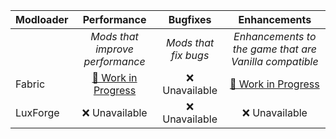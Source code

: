 | Modloader | Performance | Bugfixes | Enhancements |
| --- | :---: | :---: | :---: |
| | *Mods that improve performance* | *Mods that fix bugs* | *Enhancements to the game that are Vanilla compatible* |
| Fabric | [🚧 Work in Progress](fabric/optimizations.md) | ❌ Unavailable |  [🚧 Work in Progress](fabric/enhancements.md) |
| LuxForge | ❌ Unavailable | ❌ Unavailable | ❌ Unavailable |
